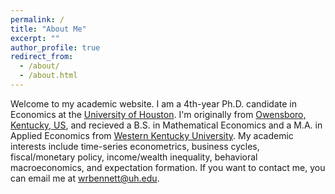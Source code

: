 ```yaml
---
permalink: /
title: "About Me"
excerpt: ""
author_profile: true
redirect_from: 
  - /about/
  - /about.html
---
```


Welcome to my academic website. I am a 4th-year Ph.D. candidate in Economics at the [University of Houston](https://www.uh.edu/class/economics/). I'm originally from [Owensboro, Kentucky, US](https://en.wikipedia.org/wiki/Owensboro%2C_Kentucky), and recieved a B.S. in Mathematical Economics and a M.A. in Applied Economics from [Western Kentucky University](https://www.wku.edu/economics/). My academic interests include time-series econometrics, business cycles, fiscal/monetary policy, income/wealth inequality, behavioral macroeconomics, and expectation formation. If you want to contact me, you can email me at wrbennett@uh.edu.
